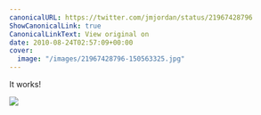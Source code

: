 ```yaml
---
canonicalURL: https://twitter.com/jmjordan/status/21967428796
ShowCanonicalLink: true
CanonicalLinkText: View original on
date: 2010-08-24T02:57:09+00:00
cover:
  image: "/images/21967428796-150563325.jpg"
---
```

It works!

![](/images/21967428796-150563325.jpg)